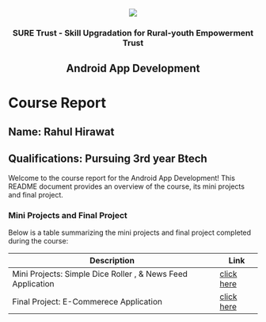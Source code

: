<!-- PROJECT LOGO -->
<br />

<div align="center">
   <img src='https://user-images.githubusercontent.com/73131499/166115643-d3187f47-d38f-41b2-ae42-5ecbbc60de14.png' />


<h3 align="center">SURE Trust - Skill Upgradation for Rural-youth Empowerment Trust</h3>
  <h2> Android App Development </h2>
</div>

# Course Report

## Name: Rahul Hirawat

## Qualifications: Pursuing 3rd year Btech

Welcome to the course report for the Android App Development! This README document provides an overview of the course, its mini projects and final project.

### Mini Projects and Final Project

Below is a table summarizing the mini projects and final project completed during the course:

| Description                                | Link                                                                                                                |
|------------------------------------------- |---------------------------------------------------------------------------------------------------------------------|
| Mini Projects: Simple Dice Roller , & News Feed Application        | [click here](https://github.com/sure-trust/G3_AAD/tree/main/Mini%20Projects/Rahul%)|                     
| Final Project: E-Commerece Application     | [click here](https://github.com/sure-trust/G3_AAD/tree/main/Final%20Capstone%20Projects/Rahul%20Hirawat/FashionFlair)           |
